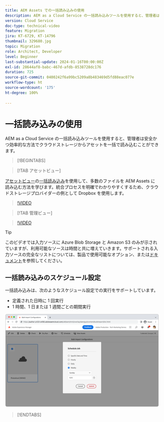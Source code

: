 ```yaml
---
title: AEM Assets での一括読み込みの使用
description: AEM as a Cloud Service の一括読み込みツールを使用すると、管理者は安全かつ効率的な方法でクラウドストレージ（Azure Blob Storage または Amazon S3）からアセットを一括で読み込むことができます。
version: Cloud Service
doc-type: technical-video
feature: Migration
jira: KT-6729, KT-14796
thumbnail: 329680.jpg
topic: Migration
role: Architect, Developer
level: Beginner
last-substantial-update: 2024-01-16T00:00:00Z
exl-id: 28644af8-babc-467d-afdb-8538728dc176
duration: 725
source-git-commit: 0400242f6a99bc5209a8b483469d5fd88eac077e
workflow-type: ht
source-wordcount: '175'
ht-degree: 100%

---
```


# 一括読み込みの使用

AEM as a Cloud Service の一括読み込みツールを使用すると、管理者は安全かつ効率的な方法でクラウドストレージからアセットを一括で読み込むことができます。

>[!BEGINTABS]

>[!TAB アセットビュー]

[アセットビュー](https://experienceleague.adobe.com/docs/experience-manager-cloud-service/content/assets/assets-view/assets-view-introduction.html?lang=ja)の[一括読み込み](https://experienceleague.adobe.com/docs/experience-manager-cloud-service/content/assets/assets-view/bulk-import-assets-view.html?lang=ja)を使用して、多数のファイルを AEM Assets に読み込む方法を学びます。統合プロセスを明確でわかりやすくするため、クラウドストレージプロバイダーの例として Dropbox を使用します。

>[!VIDEO](https://video.tv.adobe.com/v/3426857/?learn=on)

>[!TAB 管理ビュー]

>[!VIDEO](https://video.tv.adobe.com/v/329680?quality=12&learn=on)

>[!TIP]
>
> このビデオでは入力ソースに Azure Blob Storage と Amazon S3 のみが示されていますが、利用可能なソースは時間と共に増えていきます。サポートされる入力ソースの完全なリストについては、製品で使用可能なオプション、または[ドキュメント](https://experienceleague.adobe.com/docs/experience-manager-cloud-service/content/assets/manage/add-assets.html?lang=ja#bulk-upload)を参照してください。

## 一括読み込みのスケジュール設定

一括読み込みは、次のようなスケジュール設定での実行をサポートしています。

+ 定義された日時に 1 回実行
+ 1 時間、1 日または 1 週間ごとの期間実行

![一括読み込みのスケジュール](./assets/bulk-import/schedule.png)

>[!ENDTABS]
